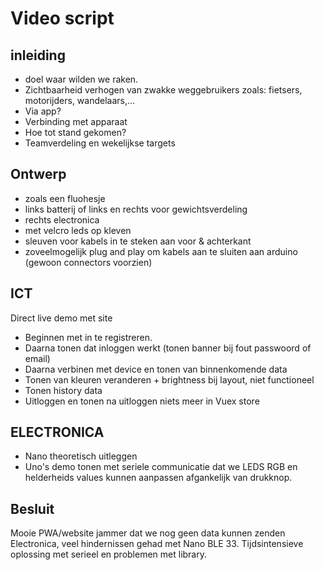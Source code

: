 # Video script

## inleiding

- doel waar wilden we raken.
- Zichtbaarheid verhogen van zwakke weggebruikers zoals: fietsers, motorijders, wandelaars,...
- Via app?
- Verbinding met apparaat
- Hoe tot stand gekomen?
- Teamverdeling en wekelijkse targets

## Ontwerp

- zoals een fluohesje
- links batterij of links en rechts voor gewichtsverdeling
- rechts electronica
- met velcro leds op kleven
- sleuven voor kabels in te steken aan voor & achterkant
- zoveelmogelijk plug and play om kabels aan te sluiten aan arduino (gewoon connectors voorzien)

## ICT

Direct live demo met site

- Beginnen met in te registreren.
- Daarna tonen dat inloggen werkt (tonen banner bij fout passwoord of email)
- Daarna verbinen met device en tonen van binnenkomende data
- Tonen van kleuren veranderen + brightness bij layout, niet functioneel
- Tonen history data
- Uitloggen en tonen na uitloggen niets meer in Vuex store

## ELECTRONICA

- Nano theoretisch uitleggen
- Uno's demo tonen met seriele communicatie dat we LEDS RGB en helderheids values kunnen aanpassen afgankelijk van drukknop.

## Besluit

Mooie PWA/website jammer dat we nog geen data kunnen zenden
Electronica, veel hindernissen gehad met Nano BLE 33. Tijdsintensieve oplossing met serieel en problemen met library.
